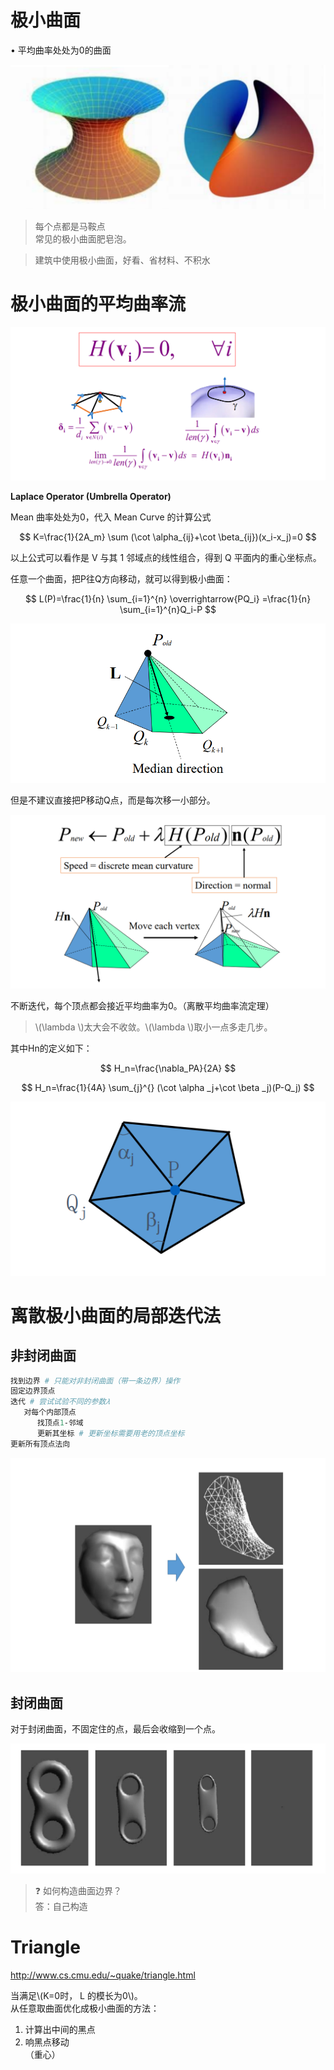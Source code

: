 # 极小曲面    

• 平均曲率处处为0的曲面   

![](../assets/微分38.png)    

> 每个点都是马鞍点     
常见的极小曲面肥皂泡。    

> 建筑中使用极小曲面，好看、省材料、不积水   

# 极小曲面的平均曲率流    

![](../assets/微分49.png)    

**Laplace Operator (Umbrella Operator)**    

Mean 曲率处处为0，代入 Mean Curve 的计算公式     

$$ 
K=\frac{1}{2A_m} \sum (\cot \alpha_{ij}+\cot \beta_{ij})(x_i-x_j)=0
$$

以上公式可以看作是 V 与其 1 邻域点的线性组合，得到 Q 平面内的重心坐标点。     

任意一个曲面，把P往Q方向移动，就可以得到极小曲面：

$$
L(P)=\frac{1}{n} \sum_{i=1}^{n} \overrightarrow{PQ_i} =\frac{1}{n} \sum_{i=1}^{n}Q_i-P
$$

![](../assets/微分50.png)    

但是不建议直接把P移动Q点，而是每次移一小部分。

![](../assets/微分51.png)  

不断迭代，每个顶点都会接近平均曲率为0。（离散平均曲率流定理）  

> \\(\lambda \\)太大会不收敛。\\(\lambda \\)取小一点多走几步。     

其中Hn的定义如下：  

$$
H_n=\frac{\nabla_PA}{2A} 
$$

$$
H_n=\frac{1}{4A} \sum_{j}^{} (\cot \alpha _j+\cot \beta _j)(P-Q_j)
$$

![](../assets/微分52.png)  

# 离散极小曲面的局部迭代法    

## 非封闭曲面

```python
找到边界 # 只能对非封闭曲面（带一条边界）操作    
固定边界顶点    
迭代 # 尝试试验不同的参数𝜆
   对每个内部顶点    
      找顶点1‐邻域    
      更新其坐标 # 更新坐标需要用老的顶点坐标   
更新所有顶点法向   
```

![](../assets/微分53.png)  


## 封闭曲面    

对于封闭曲面，不固定住的点，最后会收缩到一个点。    

![](../assets/微分54.png)  

> &#x2753; 如何构造曲面边界？   
答：自己构造   

# Triangle    

<http://www.cs.cmu.edu/~quake/triangle.html>   

当满足\\(K=0时， L 的模长为0\\)。        
从任意取曲面优化成极小曲面的方法：
1. 计算出中间的黑点     
2. 响黑点移动       
（重心）
